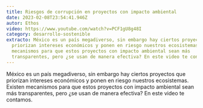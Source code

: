 ```yaml
---
title: Riesgos de corrupción en proyectos con impacto ambiental
date: 2023-02-08T23:54:41.946Z
autor: Ethos
video: https://www.youtube.com/watch?v=PCF1gU8g48I
category: desarrollo-sostenible
extracto: México es un país megadiverso, sin embargo hay ciertos proyectos que
  priorizan intereses económicos y ponen en riesgo nuestros ecosistemas. Existen
  mecanismos para que estos proyectos con impacto ambiental sean más
  transparentes, pero ¿se usan de manera efectiva? En este video te contamos.
---
```

México es un país megadiverso, sin embargo hay ciertos proyectos que priorizan intereses económicos y ponen en riesgo nuestros ecosistemas. Existen mecanismos para que estos proyectos con impacto ambiental sean más transparentes, pero ¿se usan de manera efectiva? En este video te contamos.